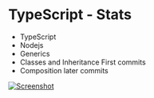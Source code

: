 # TypeScript - Stats

* TypeScript
* Nodejs
* Generics
* Classes and Inheritance First commits
* Composition later commits

[![Screenshot](screenshot.png)](https://)